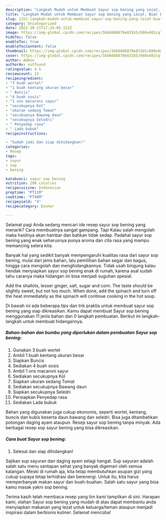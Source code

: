 ```yaml
---
description: "Langkah Mudah untuk Membuat Sayur sop bening yang Lezat, Buat Buka Puasa Enak"
title: "Langkah Mudah untuk Membuat Sayur sop bening yang Lezat, Buat Buka Puasa Enak"
slug: 1251-langkah-mudah-untuk-membuat-sayur-sop-bening-yang-lezat-buat-buka-puasa-enak
category: Uncategorized
date: 2022-10-21T17:24:05.152Z
image: https://img-global.cpcdn.com/recipes/5bb6686878e831b5/680x482cq70/sayur-sop-bening-foto-resep-utama.jpg
hideToc: false
enableToc: true
enableTocContent: false
thumbnail: https://img-global.cpcdn.com/recipes/5bb6686878e831b5/680x482cq70/sayur-sop-bening-foto-resep-utama.jpg
cover: https://img-global.cpcdn.com/recipes/5bb6686878e831b5/680x482cq70/sayur-sop-bening-foto-resep-utama.jpg
author: Admin
authorAv: notfound
ratingvalue: 4.5
reviewcount: 13
recipeingredient:
- "3 buah wortel"
- "1 buah kentang ukuran besar"
- " Buncis"
- "4 buah sosis"
- "1 ons macaroni sayur"
- "secukupnya Kol"
- "ukuran sedang Tomat"
- "secukupnya Bawang daun"
- "secukupnya Seledri"
- " Penyedap rasa"
- " Lada bubuk"
recipeinstructions:

- "Sudah jadi dan siap dihidangkan!"
categories:
- Resep
tags:
- sayur
- sop
- bening

katakunci: sayur sop bening 
nutrition: 299 calories
recipecuisine: Indonesian
preptime: "PT11M"
cooktime: "PT40M"
recipeyield: "4"
recipecategory: Dinner

---
```



Selamat pagi Anda sedang mencari ide resep sayur sop bening yang menarik? Cara membuatnya sangat gampang. Tapi Kalau salah mengolah maka hasilnya akan hambar dan bahkan tidak sedap. Padahal sayur sop bening yang enak seharusnya punya aroma dan cita rasa yang mampu memancing selera kita.


Banyak hal yang sedikit banyak mempengaruhi kualitas rasa dari sayur sop bening, mulai dari jenis bahan, lalu pemilihan bahan segar dan bagus, hingga cara mengolah dan menghidangkannya. Tidak usah bingung kalau hendak menyiapkan sayur sop bening enak di rumah, karena asal sudah tahu caranya maka hidangan ini bisa menjadi suguhan spesial.

Add the shallots, lesser ginger, salt, sugar and corn. The taste should be slightly sweet, but not too much. When done, add the spinach and turn off the heat immediately as the spinach will continue cooking in the hot soup.


Di bawah ini ada beberapa tips dan trik praktis untuk membuat sayur sop bening yang siap dikreasikan. Kamu dapat membuat Sayur sop bening menggunakan 11 jenis bahan dan 0 langkah pembuatan. Berikut ini langkah-langkah untuk membuat hidangannya.

<!--inarticleads1-->

##### Bahan-bahan dan bumbu yang diperlukan dalam pembuatan Sayur sop bening:

1. Gunakan 3 buah wortel
1. Ambil 1 buah kentang ukuran besar
1. Siapkan  Buncis
1. Sediakan 4 buah sosis
1. Ambil 1 ons macaroni sayur
1. Sediakan secukupnya Kol
1. Siapkan ukuran sedang Tomat
1. Sediakan secukupnya Bawang daun
1. Siapkan secukupnya Seledri
1. Persiapkan  Penyedap rasa
1. Sediakan  Lada bubuk


Bahan yang digunakan juga cukup ekonomis, seperti wortel, kentang, buncis dan kubis beserta daun bawang dan seledri. Bisa juga ditambahkan potongan daging ayam ataupun. Resep sayur sop bening tanpa minyak. Ada berbagai resep sop sayur bening yang bisa dikreasikan. 

<!--inarticleads2-->

##### Cara buat Sayur sop bening:


1. Selesai dan siap dihidangkan!

Sajikan sup sayuran dan daging ayam selagi hangat. Sup sayuran adalah salah satu menu santapan sehat yang banyak digemari oleh semua kalangan. Meski di rumah aja, kita tetap membutuhkan asupan gizi yang cukup supaya tetap terhidrasi dan berenergi. Untuk itu, kita harus memperbanyak makan sayur dan buah-buahan. Salah satu sayur yang bisa kamu masak yakni sop bening. 

Terima kasih telah membaca resep yang tim kami tampilkan di sini. Harapan kami, olahan Sayur sop bening yang mudah di atas dapat membantu anda menyiapkan makanan yang lezat untuk keluarga/teman ataupun menjadi inspirasi dalam berbisnis kuliner. Selamat mencoba!
